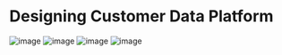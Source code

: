 # Designing Customer Data Platform
![image](https://github.com/nacknatthawit/MADT8101-Customer-Analytics/assets/115746160/53797f2c-b407-4f66-b572-d29b0b3b11a4)
![image](https://github.com/nacknatthawit/MADT8101-Customer-Analytics/assets/115746160/0c7f00c5-c988-4e6f-bc0e-485eda0144c6)
![image](https://github.com/nacknatthawit/MADT8101-Customer-Analytics/assets/115746160/05f8215e-9145-4574-9a6a-fac1d11ce9c4)
![image](https://github.com/nacknatthawit/MADT8101-Customer-Analytics/assets/115746160/943943e8-00c3-4165-8357-301cbd5da2f7)






